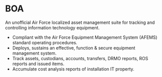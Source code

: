 # BOA

An unofficial Air Force localized asset management suite for tracking and controlling information technology equipment.

- Compliant with the Air Force Equipment Management System (AFEMS) standard operating procedures.
- Deploys, sustains an effective, function & secure equipment management system.
- Track assets, custodians, accounts, transfers, DRMO reports, ROS reports and issued items.
- Accumulate cost analysis reports of installation IT property.
